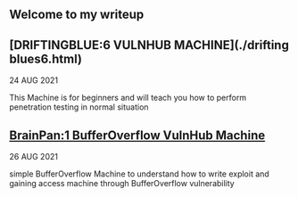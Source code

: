 ## Welcome to my writeup

## [DRIFTINGBLUE:6 VULNHUB MACHINE](./drifting blues6.html)

24 AUG 2021 

This Machine is for beginners and will teach you how to perform penetration testing in normal situation

## [BrainPan:1 BufferOverflow VulnHub Machine ](./Brainpan.html)

26 AUG 2021

simple BufferOverflow Machine to understand how to write exploit and gaining access machine through BufferOverflow vulnerability 



